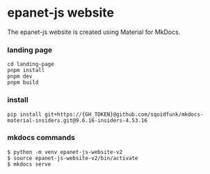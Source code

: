 # epanet-js website

The epanet-js website is created using Material for MkDocs.

### landing page

```
cd landing-page
pnpm install
pnpm dev
pnpm build
```

### install

```
pip install git+https://{GH_TOKEN}@github.com/squidfunk/mkdocs-material-insiders.git@9.6.16-insiders-4.53.16
```

### mkdocs commands

```
$ python -m venv epanet-js-website-v2
$ source epanet-js-website-v2/bin/activate
$ mkdocs serve
```
